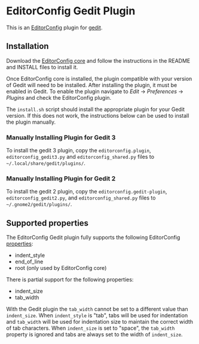 # EditorConfig Gedit Plugin

This is an [EditorConfig][] plugin for [gedit][].

## Installation

Download the [EditorConfig core][] and follow the instructions in the README
and INSTALL files to install it.

Once EditorConfig core is installed, the plugin compatible with your version of
Gedit will need to be installed.  After installing the plugin, it must be
enabled in Gedit.  To enable the plugin navigate to
*Edit* -> *Preferences* -> *Plugins* and check the EditorConfig plugin.

The `install.sh` script should install the appropriate plugin for your Gedit version.  If this does not work, the instructions below can be used to install the plugin manually.

### Manually Installing Plugin for Gedit 3

To install the gedit 3 plugin, copy the `editorconfig.plugin`,
`editorconfig_gedit3.py` and `editorconfig_shared.py` files to
`~/.local/share/gedit/plugins/`.


### Manually Installing Plugin for Gedit 2

To install the gedit 2 plugin, copy the `editorconfig.gedit-plugin`,
`editorconfig_gedit2.py`, and `editorconfig_shared.py` files to
`~/.gnome2/gedit/plugins/`.

## Supported properties

The EditorConfig Gedit plugin fully supports the following EditorConfig [properties][]:

* indent_style
* end_of_line
* root (only used by EditorConfig core)

There is partial support for the following properties:

* indent_size
* tab_width

With the Gedit plugin the `tab_width` cannot be set to a different value than `indent_size`.  When `indent_style` is "tab", tabs will be used for indentation and `tab_width` will be used for indentation size to maintain the correct width of tab characters.  When `indent_size` is set to "space", the `tab_width` property is ignored and tabs are always set to the width of `indent_size`.

[EditorConfig core]: https://github.com/editorconfig/editorconfig
[EditorConfig]: http://editorconfig.org
[gedit]: http://projects.gnome.org/gedit
[properties]: http://editorconfig.org/#supported-properties
